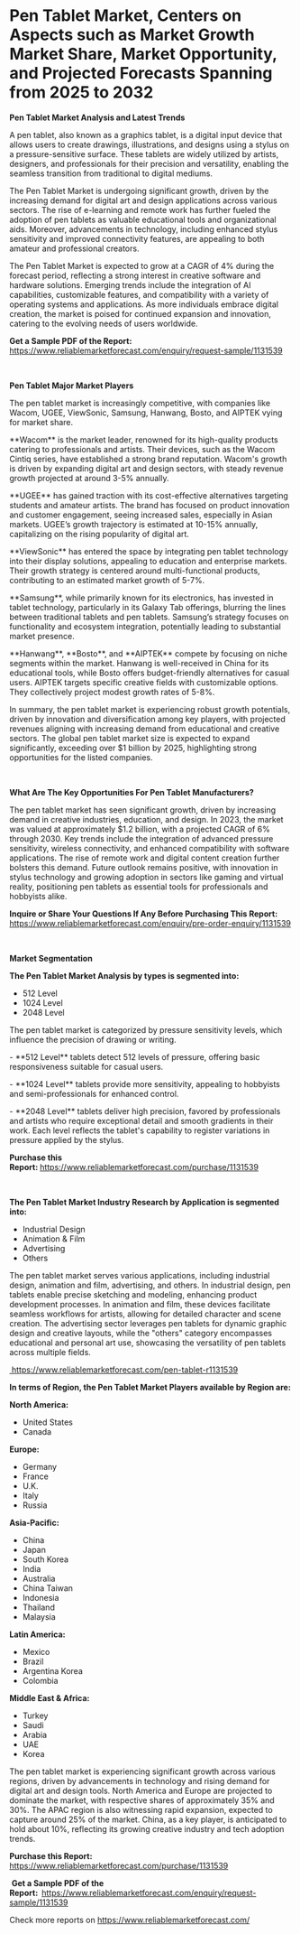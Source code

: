 <p><h1>Pen Tablet Market, Centers on Aspects such as Market Growth Market Share, Market Opportunity, and Projected Forecasts Spanning from 2025 to 2032</h1></p><p><strong>Pen Tablet Market Analysis and Latest Trends</strong></p>
<p><p>A pen tablet, also known as a graphics tablet, is a digital input device that allows users to create drawings, illustrations, and designs using a stylus on a pressure-sensitive surface. These tablets are widely utilized by artists, designers, and professionals for their precision and versatility, enabling the seamless transition from traditional to digital mediums. </p><p>The Pen Tablet Market is undergoing significant growth, driven by the increasing demand for digital art and design applications across various sectors. The rise of e-learning and remote work has further fueled the adoption of pen tablets as valuable educational tools and organizational aids. Moreover, advancements in technology, including enhanced stylus sensitivity and improved connectivity features, are appealing to both amateur and professional creators.</p><p>The Pen Tablet Market is expected to grow at a CAGR of 4% during the forecast period, reflecting a strong interest in creative software and hardware solutions. Emerging trends include the integration of AI capabilities, customizable features, and compatibility with a variety of operating systems and applications. As more individuals embrace digital creation, the market is poised for continued expansion and innovation, catering to the evolving needs of users worldwide.</p></p>
<p><strong>Get a Sample PDF of the Report:&nbsp;</strong> <a href="https://www.reliablemarketforecast.com/enquiry/request-sample/1131539?utm_campaign=2195&utm_medium=2&utm_source=Github&utm_content=ia&utm_term=10022025&utm_id=pen-tablet">https://www.reliablemarketforecast.com/enquiry/request-sample/1131539</a></p>
<p>&nbsp;</p>
<p><strong>Pen Tablet Major Market Players</strong></p>
<p><p>The pen tablet market is increasingly competitive, with companies like Wacom, UGEE, ViewSonic, Samsung, Hanwang, Bosto, and AIPTEK vying for market share.</p><p>**Wacom** is the market leader, renowned for its high-quality products catering to professionals and artists. Their devices, such as the Wacom Cintiq series, have established a strong brand reputation. Wacom's growth is driven by expanding digital art and design sectors, with steady revenue growth projected at around 3-5% annually.</p><p>**UGEE** has gained traction with its cost-effective alternatives targeting students and amateur artists. The brand has focused on product innovation and customer engagement, seeing increased sales, especially in Asian markets. UGEE’s growth trajectory is estimated at 10-15% annually, capitalizing on the rising popularity of digital art.</p><p>**ViewSonic** has entered the space by integrating pen tablet technology into their display solutions, appealing to education and enterprise markets. Their growth strategy is centered around multi-functional products, contributing to an estimated market growth of 5-7%.</p><p>**Samsung**, while primarily known for its electronics, has invested in tablet technology, particularly in its Galaxy Tab offerings, blurring the lines between traditional tablets and pen tablets. Samsung’s strategy focuses on functionality and ecosystem integration, potentially leading to substantial market presence.</p><p>**Hanwang**, **Bosto**, and **AIPTEK** compete by focusing on niche segments within the market. Hanwang is well-received in China for its educational tools, while Bosto offers budget-friendly alternatives for casual users. AIPTEK targets specific creative fields with customizable options. They collectively project modest growth rates of 5-8%.</p><p>In summary, the pen tablet market is experiencing robust growth potentials, driven by innovation and diversification among key players, with projected revenues aligning with increasing demand from educational and creative sectors. The global pen tablet market size is expected to expand significantly, exceeding over $1 billion by 2025, highlighting strong opportunities for the listed companies.</p></p>
<p>&nbsp;</p>
<p><strong>What Are The Key Opportunities For Pen Tablet Manufacturers?</strong></p>
<p><p>The pen tablet market has seen significant growth, driven by increasing demand in creative industries, education, and design. In 2023, the market was valued at approximately $1.2 billion, with a projected CAGR of 6% through 2030. Key trends include the integration of advanced pressure sensitivity, wireless connectivity, and enhanced compatibility with software applications. The rise of remote work and digital content creation further bolsters this demand. Future outlook remains positive, with innovation in stylus technology and growing adoption in sectors like gaming and virtual reality, positioning pen tablets as essential tools for professionals and hobbyists alike.</p></p>
<p><strong>Inquire or Share Your Questions If Any Before Purchasing This Report:</strong> <a href="https://www.reliablemarketforecast.com/enquiry/pre-order-enquiry/1131539?utm_campaign=2195&utm_medium=2&utm_source=Github&utm_content=ia&utm_term=10022025&utm_id=pen-tablet">https://www.reliablemarketforecast.com/enquiry/pre-order-enquiry/1131539</a></p>
<p>&nbsp;</p>
<p><strong>Market Segmentation</strong></p>
<p><strong>The Pen Tablet Market Analysis by types is segmented into:</strong></p>
<p><ul><li>512 Level</li><li>1024 Level</li><li>2048 Level</li></ul></p>
<p><p>The pen tablet market is categorized by pressure sensitivity levels, which influence the precision of drawing or writing. </p><p>- **512 Level** tablets detect 512 levels of pressure, offering basic responsiveness suitable for casual users. </p><p>- **1024 Level** tablets provide more sensitivity, appealing to hobbyists and semi-professionals for enhanced control. </p><p>- **2048 Level** tablets deliver high precision, favored by professionals and artists who require exceptional detail and smooth gradients in their work. Each level reflects the tablet's capability to register variations in pressure applied by the stylus.</p></p>
<p><strong>Purchase this Report:&nbsp;</strong><a href="https://www.reliablemarketforecast.com/purchase/1131539?utm_campaign=2195&utm_medium=2&utm_source=Github&utm_content=ia&utm_term=10022025&utm_id=pen-tablet">https://www.reliablemarketforecast.com/purchase/1131539</a></p>
<p>&nbsp;</p>
<p><strong>The Pen Tablet Market Industry Research by Application is segmented into:</strong></p>
<p><ul><li>Industrial Design</li><li>Animation & Film</li><li>Advertising</li><li>Others</li></ul></p>
<p><p>The pen tablet market serves various applications, including industrial design, animation and film, advertising, and others. In industrial design, pen tablets enable precise sketching and modeling, enhancing product development processes. In animation and film, these devices facilitate seamless workflows for artists, allowing for detailed character and scene creation. The advertising sector leverages pen tablets for dynamic graphic design and creative layouts, while the "others" category encompasses educational and personal art use, showcasing the versatility of pen tablets across multiple fields.</p></p>
<p><a href="https://www.reliablemarketforecast.com/pen-tablet-r1131539?utm_campaign=2195&utm_medium=2&utm_source=Github&utm_content=ia&utm_term=10022025&utm_id=pen-tablet">&nbsp;https://www.reliablemarketforecast.com/pen-tablet-r1131539</a></p>
<p><strong>In terms of Region, the Pen Tablet Market Players available by Region are:</strong></p>
<p>
    <p> <strong> North America: </strong>
        <ul>
            <li>United States</li>
            <li>Canada</li>
        </ul>
        </p> 
    <p> <strong> Europe: </strong>
        <ul>
            <li>Germany</li>
            <li>France</li>
            <li>U.K.</li>
            <li>Italy</li>
            <li>Russia</li>
        </ul>
        </p> 
    <p> <strong> Asia-Pacific: </strong>
        <ul>
            <li>China</li>
            <li>Japan</li>
            <li>South Korea</li>
            <li>India</li>
            <li>Australia</li>
            <li>China Taiwan</li>
            <li>Indonesia</li>
            <li>Thailand</li>
            <li>Malaysia</li>
        </ul>
        </p> 
    <p> <strong> Latin America: </strong>
        <ul>
            <li>Mexico</li>
            <li>Brazil</li>
            <li>Argentina Korea</li>
            <li>Colombia</li>
        </ul>
        </p> 
    <p> <strong> Middle East & Africa: </strong>
        <ul>
            <li>Turkey</li>
            <li>Saudi</li>
            <li>Arabia</li>
            <li>UAE</li>
            <li>Korea</li>
        </ul>
    </p>
    </p>
<p><p>The pen tablet market is experiencing significant growth across various regions, driven by advancements in technology and rising demand for digital art and design tools. North America and Europe are projected to dominate the market, with respective shares of approximately 35% and 30%. The APAC region is also witnessing rapid expansion, expected to capture around 25% of the market. China, as a key player, is anticipated to hold about 10%, reflecting its growing creative industry and tech adoption trends.</p></p>
<p><strong>Purchase this Report: </strong><a href="https://www.reliablemarketforecast.com/purchase/1131539?utm_campaign=2195&utm_medium=2&utm_source=Github&utm_content=ia&utm_term=10022025&utm_id=pen-tablet">https://www.reliablemarketforecast.com/purchase/1131539</a></p>
<p>&nbsp;<strong>Get a Sample PDF of the Report:&nbsp;&nbsp;</strong><a href="https://www.reliablemarketforecast.com/enquiry/request-sample/1131539?utm_campaign=2195&utm_medium=2&utm_source=Github&utm_content=ia&utm_term=10022025&utm_id=pen-tablet">https://www.reliablemarketforecast.com/enquiry/request-sample/1131539</a></p>
<p><strong></strong></p>
<p>Check more reports on <a href="https://www.reliablemarketforecast.com/?utm_campaign=2195&utm_medium=2&utm_source=Github&utm_content=ia&utm_term=10022025&utm_id=pen-tablet">https://www.reliablemarketforecast.com/</a></p>